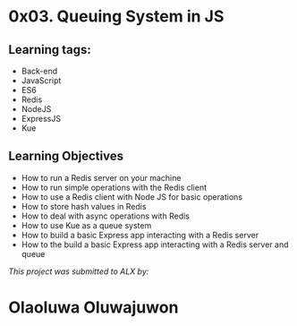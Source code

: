 # 0x03. Queuing System in JS

## Learning tags:

- Back-end
- JavaScript
- ES6
- Redis
- NodeJS
- ExpressJS
- Kue

## Learning Objectives

- How to run a Redis server on your machine
- How to run simple operations with the Redis client
- How to use a Redis client with Node JS for basic operations
- How to store hash values in Redis
- How to deal with async operations with Redis
- How to use Kue as a queue system
- How to build a basic Express app interacting with a Redis server
- How to the build a basic Express app interacting with a Redis server and queue

_This project was submitted to ALX by:_

# Olaoluwa Oluwajuwon
